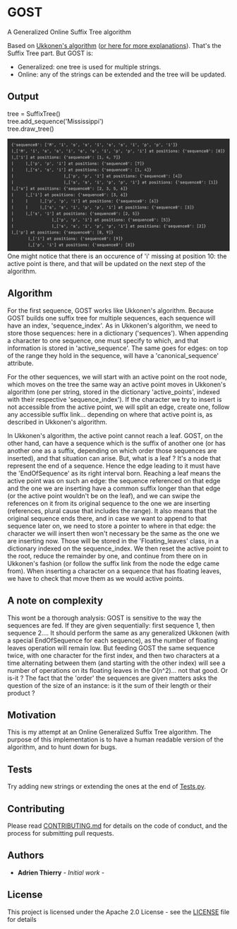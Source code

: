 # GOST
A Generalized Online Suffix Tree algorithm

Based on [Ukkonen's algorithm](https://www.cs.helsinki.fi/u/ukkonen/SuffixT1withFigs.pdf) ([or here for more explanations](https://stackoverflow.com/questions/9452701/ukkonens-suffix-tree-algorithm-in-plain-english)). That's the Suffix Tree part. But GOST is:
* Generalized: one tree is used for multiple strings.
* Online: any of the strings can be extended and the tree will be updated.

## Output

tree = SuffixTree()\
tree.add_sequence('Mississippi')\
tree.draw_tree()

![good old Mississippi](https://github.com/A-Thierry/GOST/blob/master/files/output.png)
One might notice that there is an occurence of 'i' missing at position 10: the active point is there, and that will be updated on the next step of the algorithm.

## Algorithm

For the first sequence, GOST works like Ukkonen's algorithm. Because GOST builds one suffix tree for multiple sequences, each sequence will have an index, 'sequence_index'.
As in Ukkonen's algorithm, we need to store those sequences: here in a dictionary ('sequences'). When appending a character to one sequence, one must specify to which, and that information is stored in 'active_sequence'. The same goes for edges: on top of the range they hold in the sequence, will have a 'canonical_sequence' attribute.

For the other sequences, we will start with an active point on the root node, which moves on the tree the same way  an active point moves in Ukkonen's algorithm (one per string, stored in the dictionary 'active_points', indexed with their respective 'sequence_index'). If the character we try to insert is not accessible from the active point, we will split an edge, create one, follow any accessible suffix link... depending on where that active point is, as described in Ukkonen's algorithm.

In Ukkonen's algorithm, the active point cannot reach a leaf. GOST, on the other hand, can have a sequence which is the suffix of another one (or has another one as a suffix, depending on which order those sequences are inserted), and that situation can arise. But, what is a leaf ? It's a node that represent the end of a sequence. Hence the edge leading to it must have the 'EndOfSequence' as its right interval born. Reaching a leaf means the active point was on such an edge: the sequence referenced on that edge and the one we are inserting have a common suffix longer than that edge (or the active point wouldn't be on the leaf), and we can swipe the references on it from its original sequence to the one we are inserting (references, plural cause that includes the range). It also means that the original sequence ends there, and in case we want to append to that sequence later on, we need to store a pointer to where in that edge: the character we will insert then won't necessary be the same as the one we are inserting now. Those will be stored in the 'Floating_leaves' class, in a dictionary indexed on the sequence_index. We then reset the active point to the root, reduce the remainder by one, and continue from there on in Ukkonen's fashion (or follow the suffix link from the node the edge came from). When inserting a character on a sequence that has floating leaves, we have to check that move them as we would active points.

## A note on complexity

This wont be a thorough analysis:
GOST is sensitive to the way the sequences are fed. If they are given sequentially: first sequence 1, then sequence 2.... It should perform the same as any generalized Ukkonen (with a special EndOfSequence for each sequence), as the number of floating leaves operation will remain low.
But feeding GOST the same sequence twice, with one character for the first index, and then two characters at a time alternating between them (and starting with the other index) will see a number of operations on its floating leaves in the O(n^2)... not that good. Or is-it ? The fact that the 'order' the sequences are given matters asks the question of the size of an instance: is it the sum of their length or their product ?

## Motivation

This is my attempt at an Online Generalized Suffix Tree algorithm.
The purpose of this implementation is to have a human readable version of the algorithm, and to hunt down for bugs.

## Tests

Try adding new strings or extending the ones at the end of [Tests.py](https://github.com/A-Thierry/GOST/blob/master/files/Tests.py).

## Contributing

Please read [CONTRIBUTING.md](https://github.com/A-Thierry/GOST/blob/master/CONTRIBUTING.md) for details on the code of conduct, and the process for submitting pull requests.

## Authors

* **Adrien Thierry** - *Initial work* -

## License

This project is licensed under the Apache 2.0 License - see the [LICENSE](https://github.com/A-Thierry/GOST/blob/master/LICENSE) file for details
